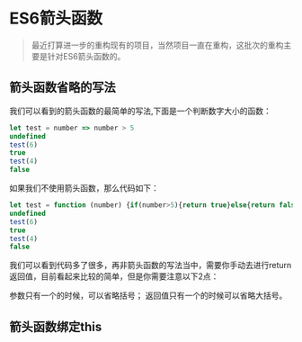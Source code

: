 # ES6箭头函数

> 最近打算进一步的重构现有的项目，当然项目一直在重构，这批次的重构主要是针对ES6箭头函数的。

## 箭头函数省略的写法

我们可以看到的箭头函数的最简单的写法,下面是一个判断数字大小的函数：

````javascript
let test = number => number > 5
undefined
test(6)
true
test(4)
false
````

如果我们不使用箭头函数，那么代码如下：

````javascript
let test = function (number) {if(number>5){return true}else{return false}}
undefined
test(6)
true
test(4)
false
````
我们可以看到代码多了很多，再非箭头函数的写法当中，需要你手动去进行return返回值，目前看起来比较的简单，但是你需要注意以下2点：

参数只有一个的时候，可以省略括号；
返回值只有一个的时候可以省略大括号。

## 箭头函数绑定this






